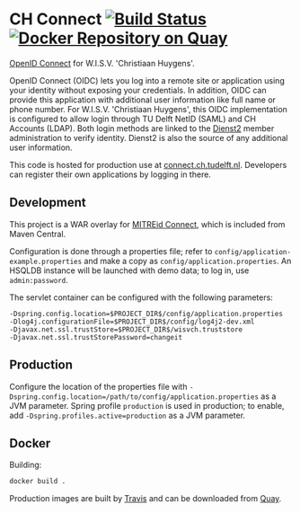 # CH Connect [![Build Status](https://travis-ci.org/WISVCH/connect.svg)][travis] [![Docker Repository on Quay](https://quay.io/repository/wisvch/connect/status "Docker Repository on Quay")][quay]

[OpenID Connect][oidc] for W.I.S.V. 'Christiaan Huygens'.

OpenID Connect (OIDC) lets you log into a remote site or application using your identity without exposing your
credentials. In addition, OIDC can provide this application with additional user information like full name or phone
number. For W.I.S.V. 'Christiaan Huygens', this OIDC implementation is configured to allow login through TU Delft NetID
(SAML) and CH Accounts (LDAP). Both login methods are linked to the [Dienst2][dienst2] member administration to verify
identity. Dienst2 is also the source of any additional user information.

This code is hosted for production use at [connect.ch.tudelft.nl][prod]. Developers can register their own applications
by logging in there.

## Development

This project is a WAR overlay for [MITREid Connect][upstream], which is included from Maven Central.

Configuration is done through a properties file; refer to `config/application-example.properties` and make a copy as
`config/application.properties`. An HSQLDB instance will be launched with demo data; to log in, use `admin:password`.

The servlet container can be configured with the following parameters:
```
-Dspring.config.location=$PROJECT_DIR$/config/application.properties
-Dlog4j.configurationFile=$PROJECT_DIR$/config/log4j2-dev.xml
-Djavax.net.ssl.trustStore=$PROJECT_DIR$/wisvch.truststore
-Djavax.net.ssl.trustStorePassword=changeit
```
## Production

Configure the location of the properties file with `-Dspring.config.location=/path/to/config/application.properties` as
a JVM parameter. Spring profile `production` is used in production; to enable, add `-Dspring.profiles.active=production`
as a JVM parameter.

## Docker

Building:
```bash
docker build .
```

Production images are built by [Travis][travis] and can be downloaded from [Quay][quay].

[quay]: https://quay.io/repository/wisvch/connect "Docker Repository on Quay"
[travis]: https://travis-ci.org/WISVCH/connect "Travis"
[oidc]: http://openid.net/connect/ "OpenID Connect"
[dienst2]: https://github.com/WISVCH/dienst2 "Dienst2"
[prod]: https://connect.ch.tudelft.nl/ "CH Connect"
[upstream]: https://github.com/mitreid-connect/OpenID-Connect-Java-Spring-Server "MitreID Connect"
